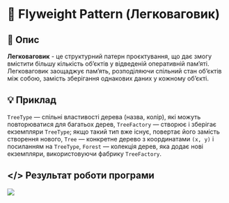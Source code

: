 ﻿# 🔗 Flyweight Pattern (Легковаговик)
## 💬 Опис
**Легковаговик** - це структурний патерн проєктування, що дає змогу вмістити більшу кількість об’єктів у відведеній оперативній пам’яті. Легковаговик заощаджує пам’ять, розподіляючи спільний стан об’єктів між собою, замість зберігання однакових даних у кожному об’єкті.
## 💡 Приклад
```TreeType``` — спільні властивості дерева (назва, колір), які можуть повторюватися для багатьох дерев, ```TreeFactory``` — створює і зберігає екземпляри ```TreeType```; якщо такий тип вже існує, повертає його замість створення нового, ```Tree``` — конкретне дерево з координатами ```(x, y)``` і посиланням на ```TreeType```, ```Forest``` — колекція дерев, яка додає нові екземпляри, використовуючи фабрику ```TreeFactory```.
## </> Результат роботи програми
![](https://github.com/user-attachments/assets/f28a7e63-9dfe-4b28-81d1-fd3c7de38d6a)
